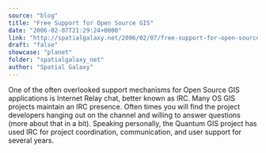 ```yaml
---
source: "blog"
title: "Free Support for Open Source GIS"
date: "2006-02-07T21:29:24+0000"
link: "http://spatialgalaxy.net/2006/02/07/free-support-for-open-source-gis/"
draft: "false"
showcase: "planet"
folder: "spatialgalaxy_net"
author: "Spatial Galaxy"
---
```


One of the often overlooked support mechanisms for Open Source GIS applications is Internet Relay chat, better known as IRC. Many OS GIS projects maintain an IRC presence. Often times you will find the project developers hanging out on the channel and willing to answer questions (more about that in a bit). Speaking personally, the Quantum GIS project has used IRC for project coordination, communication, and user support for several years.

